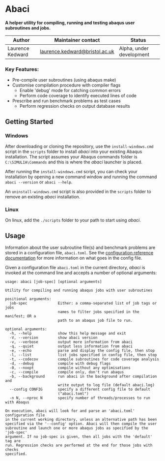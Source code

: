 # Abaci

__A helper utility for compiling, running and testing abaqus user subroutines and jobs.__

| Author | Maintainer contact | Status |
|--------|--------------------|--------|
| Laurence Kedward | laurence.kedward@bristol.ac.uk | Alpha, under development |

### Key Features:

- Pre-compile user subroutines (using abaqus make)
- Customise compilation procedure with compiler flags
  - Enable 'debug' mode for catching common errors
  - Perform code coverage to identify executed lines of code
- Prescribe and run benchmark problems as test cases
  - Perform regression checks on output database results

## Getting Started

### Windows
After downloading or cloning the repository, use the `install-windows.cmd` script in the `scripts` folder
to install _abaci_ into your existing Abaqus installation.
The script assumes your Abaqus commands folder is `C:\SIMULIA\Commands` and this is where the _abaci_ launcher is placed.

After running the `install-windows.cmd` script, you can check your installation by opening a new command window
and running the command `abaci --version` or `abaci --help`.

An `uninstall-windows.cmd` script is also provided in the `scripts` folder to remove an existing _abaci_ installation.

### Linux

On linux, add the `./scripts` folder to your path to start using _abaci_.

## Usage

Information about the user subroutine file(s) and benchmark problems are stored in a configuration file, `abaci.toml`.
See the [configuration reference documentation](config-reference.md) for more information on what goes in the config file.

Given a configuration file `abaci.toml` in the current directory, _abaci_ is invoked at the command line and accepts a number of optional arguments:

```
usage: abaci [job-spec] [optional arguments]

Utility for compiling and running abaqus jobs with user subroutines

positional arguments:
  job-spec              Either: a comma-separated list of job tags or jobs
                        names to filter jobs specified in the manifest; OR a
                        path to an abaqus job file to run.

optional arguments:
  -h, --help            show this help message and exit
  -V, --version         show abaci version
  -v, --verbose         output more information from abaci
  -q, --quiet           output less information from abaci
  -e, --echo            parse and display the config file, then stop
  -l, --list            list jobs specified in config file, then stop
  -t, --codecov         compile subroutines for code coverage analysis
  -d, --debug           compile with debug flags
  -0, --noopt           compile without any optimisations
  -c, --compile         compile only, don't run abaqus
  -b, --background      run abaci in the background after compilation and
                        write output to log file (default abaci.log)
  --config CONFIG       specify a different config file to default
                        ("abaci.toml")
  -n N, --nproc N       specify number of threads/processes to run with Abaqus

On execution, abaci will look for and parse an 'abaci.toml' configuration file
in the current working directory, unless an alternative path has been
specified via the '--config' option. Abaci will then compile the user
subroutine and launch one or more abaqus jobs as specified by the 'job-spec'
argument. If no job-spec is given, then all jobs with the 'default' tag are
run. Regression checks are performed at the end for those jobs with checks
specified.

```
